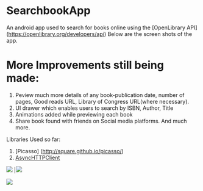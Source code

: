 # SearchbookApp
An android app used to search for books online using the [OpenLibrary API] (https://openlibrary.org/developers/api)
Below are the screen shots of the app. 

# More Improvements still being made:

1.  Peview much more details of any book-publication date, number of pages, Good reads URL, Library of Congress URL(where necessary).
2.  UI drawer which enables users to search by ISBN, Author, Title
3.  Animations added while previewing each book
4.  Share book found with friends on Social media platforms.
And much more.


Libraries Used so far:

1.  [Picasso] (http://square.github.io/picasso/)
2.  [AsyncHTTPClient](https://github.com/loopj/android-async-http)

![](https://github.com/ainaleke/SearchBookApp/blob/master/screenshots/initialsearch_books.PNG) |![](https://github.com/ainaleke/SearchBookApp/blob/master/screenshots/screenshot3.PNG)

![](https://github.com/ainaleke/SearchBookApp/blob/master/screenshots/searchbookappimg1.PNG)
